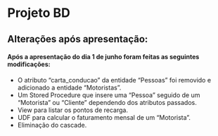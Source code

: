 
# Projeto BD

## Alterações após apresentação:

#### Após a apresentação do dia 1 de junho foram feitas as seguintes modificações:
- O atributo “carta_conducao” da entidade “Pessoas” foi removido e adicionado
a entidade “Motoristas”.
- Um Stored Procedure que insere uma “Pessoa” seguido de um “Motorista” ou
“Cliente” dependendo dos atributos passados.
- View para listar os pontos de recarga.
- UDF para calcular o faturamento mensal de um “Motorista”.
- Eliminação do cascade.